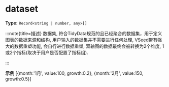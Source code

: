 # dataset

**Type:** `Record<string | number, any>[]`

:::note{title=描述}
数据集, 符合TidyData规范的且已经聚合的数据集，用于定义图表的数据来源和结构, 用户输入的数据集并不需要进行任何处理, VSeed带有强大的数据重塑功能, 会自行进行数据重塑, 双轴图的数据最终会被转换为2个维度, 1或2个指标(取决于用户是否配置了指标组).

:::

**示例**
[{month:'1月', value:100, growth:0.2}, {month:'2月', value:150, growth:0.5}]



